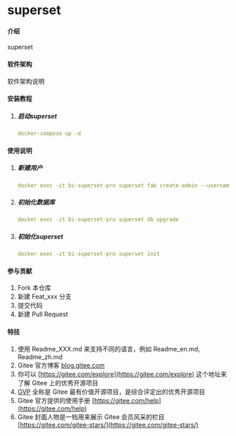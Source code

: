 # superset

#### 介绍
superset

#### 软件架构
软件架构说明


#### 安装教程

1. ##### 启动superset

   ```yaml
   docker-compose up -d
   ```


#### 使用说明

1. #####  新建用户

   ```yaml
   docker exec -it bi-superset-pro superset fab create-admin --username admin --firstname Superset --lastname Admin --email liaozhimingandy@qq.com --password admin
   ```

2. ##### 初始化数据库

   ```yaml
   docker exec -it bi-superset-pro superset db upgrade
   ```

3. ##### 初始化superset

   ```yaml
   docker exec -it bi-superset-pro superset init
   ```

#### 参与贡献

1.  Fork 本仓库
2.  新建 Feat_xxx 分支
3.  提交代码
4.  新建 Pull Request


#### 特技

1.  使用 Readme\_XXX.md 来支持不同的语言，例如 Readme\_en.md, Readme\_zh.md
2.  Gitee 官方博客 [blog.gitee.com](https://blog.gitee.com)
3.  你可以 [https://gitee.com/explore](https://gitee.com/explore) 这个地址来了解 Gitee 上的优秀开源项目
4.  [GVP](https://gitee.com/gvp) 全称是 Gitee 最有价值开源项目，是综合评定出的优秀开源项目
5.  Gitee 官方提供的使用手册 [https://gitee.com/help](https://gitee.com/help)
6.  Gitee 封面人物是一档用来展示 Gitee 会员风采的栏目 [https://gitee.com/gitee-stars/](https://gitee.com/gitee-stars/)
